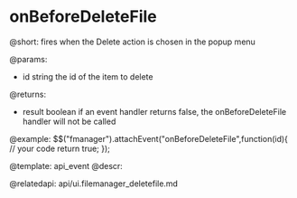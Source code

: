 onBeforeDeleteFile
=============

@short:
	fires when the Delete action is chosen in the popup menu

@params:	
  
- id		string			the id of the item to delete

@returns:
- result		boolean		if an event handler returns false, the onBeforeDeleteFile handler will not be called

   
@example:
$$("fmanager").attachEvent("onBeforeDeleteFile",function(id){
    // your code
    return true;
});

@template:	api_event
@descr:

@relatedapi:
api/ui.filemanager_deletefile.md

